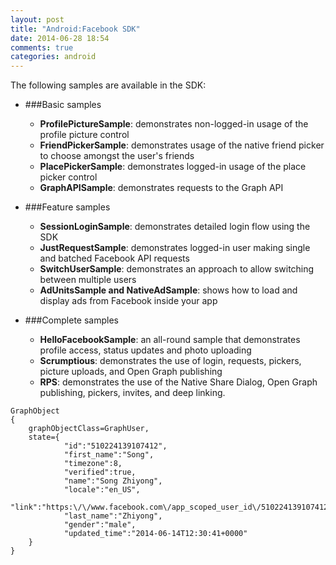 ```yaml
---
layout: post
title: "Android:Facebook SDK"
date: 2014-06-28 18:54
comments: true
categories: android
---
```

The following samples are available in the SDK:

- ###Basic samples

	- **ProfilePictureSample**: demonstrates non-logged-in usage of the profile picture control
	- **FriendPickerSample**: demonstrates usage of the native friend picker to choose amongst the user's friends
	- **PlacePickerSample**: demonstrates logged-in usage of the place picker control
	- **GraphAPISample**: demonstrates requests to the Graph API

- ###Feature samples

	- **SessionLoginSample**: demonstrates detailed login flow using the SDK
	- **JustRequestSample**: demonstrates logged-in user making single and batched Facebook API requests
	- **SwitchUserSample**: demonstrates an approach to allow switching between multiple users
	- **AdUnitsSample and NativeAdSample**: shows how to load and display ads from Facebook inside your app

- ###Complete samples

	- **HelloFacebookSample**: an all-round sample that demonstrates profile access, status updates and photo uploading
	- **Scrumptious**: demonstrates the use of login, requests, pickers, picture uploads, and Open Graph publishing
	- **RPS**: demonstrates the use of the Native Share Dialog, Open Graph publishing, pickers, invites, and deep linking.

```
GraphObject
{	
	graphObjectClass=GraphUser,
	state={
			"id":"510224139107412",
			"first_name":"Song",
			"timezone":8,
			"verified":true,
			"name":"Song Zhiyong",
			"locale":"en_US",
			"link":"https:\/\/www.facebook.com\/app_scoped_user_id\/510224139107412\/",
			"last_name":"Zhiyong",
			"gender":"male",
			"updated_time":"2014-06-14T12:30:41+0000"
	}
}
```
<unfinished>

